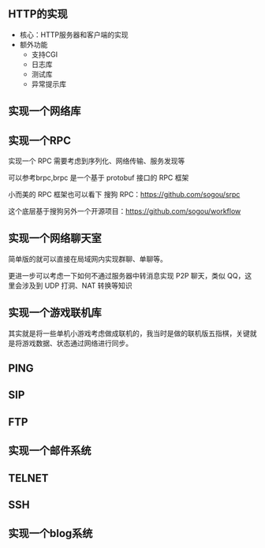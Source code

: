 ## HTTP的实现

- 核心：HTTP服务器和客户端的实现
- 额外功能
  - 支持CGI
  - 日志库
  - 测试库
  - 异常提示库

## 实现一个网络库



## 实现一个RPC

实现一个 RPC 需要考虑到序列化、网络传输、服务发现等

可以参考brpc,brpc 是一个基于 protobuf 接口的 RPC 框架

小而美的 RPC 框架也可以看下 搜狗 RPC：https://github.com/sogou/srpc

这个底层基于搜狗另外一个开源项目：https://github.com/sogou/workflow

## 实现一个网络聊天室

简单版的就可以直接在局域网内实现群聊、单聊等。

更进一步可以考虑一下如何不通过服务器中转消息实现 P2P 聊天，类似 QQ，这里会涉及到 UDP 打洞、NAT 转换等知识

## 实现一个游戏联机库

其实就是将一些单机小游戏考虑做成联机的，我当时是做的联机版五指棋，关键就是将游戏数据、状态通过网络进行同步。

## PING

## SIP

## FTP

## 实现一个邮件系统

## TELNET

## SSH

## 实现一个blog系统



